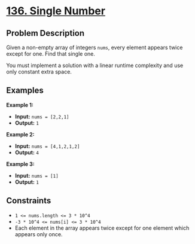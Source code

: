 # [136. Single Number](https://leetcode.com/problems/single-number/description/)

## Problem Description

Given a non-empty array of integers `nums`, every element appears twice except for one. Find that single one.

You must implement a solution with a linear runtime complexity and use only constant extra space.

## Examples

**Example 1:**

- **Input:** `nums = [2,2,1]`
- **Output:** `1`

**Example 2:**

- **Input:** `nums = [4,1,2,1,2]`
- **Output:** `4`

**Example 3:**

- **Input:** `nums = [1]`
- **Output:** `1`

## Constraints

- `1 <= nums.length <= 3 * 10^4`
- `-3 * 10^4 <= nums[i] <= 3 * 10^4`
- Each element in the array appears twice except for one element which appears only once.
